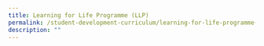 ```yaml
---
title: Learning for Life Programme (LLP)
permalink: /student-development-curriculum/learning-for-life-programme-llp/
description: ""
---
```

